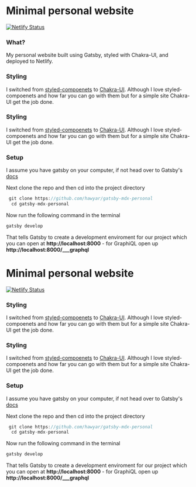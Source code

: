 # Minimal personal website

[![Netlify Status](https://api.netlify.com/api/v1/badges/60f5465d-0a0c-4288-a2a7-a48eb367bd4e/deploy-status)](https://app.netlify.com/sites/gatsby-personal/deploys)

### What?

My personal website built using Gatsby, styled with Chakra-UI, and deployed to Netlify.

### Styling

I switched from [styled-compoenets](https://styled-components.com/) to [Chakra-UI](https://chakra-ui.com/). Although I love styled-compoenets and how far you can go with them but for a simple site Chakra-UI get the job done.

### Styling

I switched from [styled-compoenets](https://styled-components.com/) to [Chakra-UI](https://chakra-ui.com/). Although I love styled-compoenets and how far you can go with them but for a simple site Chakra-UI get the job done.

### Setup

I assume you have gatsby on your computer, if not head over to Gatsby's [docs](https://www.gatsbyjs.org/docs/quick-start/)

Next clone the repo and then cd into the project directory

```js
 git clone https://github.com/hawyar/gatsby-mdx-personal
  cd gatsby-mdx-personal
```

Now run the following command in the terminal

```bash
gatsby develop
```

That tells Gatsby to create a development enviroment for our project which you can open at
**http://localhost:8000** - for GraphiQL open up **http://localhost:8000/___graphql**

# Minimal personal website

[![Netlify Status](https://api.netlify.com/api/v1/badges/60f5465d-0a0c-4288-a2a7-a48eb367bd4e/deploy-status)](https://app.netlify.com/sites/gatsby-personal/deploys)

### Styling

I switched from [styled-compoenets](https://styled-components.com/) to [Chakra-UI](https://chakra-ui.com/). Although I love styled-compoenets and how far you can go with them but for a simple site Chakra-UI get the job done.

### Styling

I switched from [styled-compoenets](https://styled-components.com/) to [Chakra-UI](https://chakra-ui.com/). Although I love styled-compoenets and how far you can go with them but for a simple site Chakra-UI get the job done.

### Setup

I assume you have gatsby on your computer, if not head over to Gatsby's [docs](https://www.gatsbyjs.org/docs/quick-start/)

Next clone the repo and then cd into the project directory

```js
 git clone https://github.com/hawyar/gatsby-mdx-personal
  cd gatsby-mdx-personal
```

Now run the following command in the terminal

```bash
gatsby develop
```

That tells Gatsby to create a development enviroment for our project which you can open at
**http://localhost:8000** - for GraphiQL open up **http://localhost:8000/___graphql**
